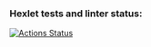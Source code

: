 ### Hexlet tests and linter status:
[![Actions Status](https://github.com/Riscanto/data-analytics-project-92/actions/workflows/hexlet-check.yml/badge.svg)](https://github.com/Riscanto/data-analytics-project-92/actions)